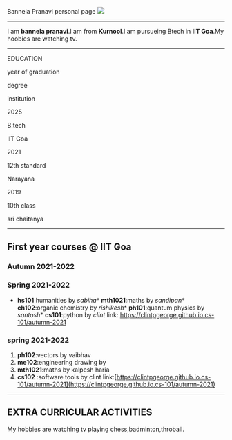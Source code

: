 Bannela Pranavi personal page ![](C:\Users\Pranavi\OneDrive\Pictures\20190105_194302.jpg)  

* * *

I am **bannela pranavi**.I am from **Kurnool**.I am pursueing Btech in **IIT Goa**.My hoobies are watching tv.  

* * *

EDUCATION

year of graduation

degree

institution

2025

B.tech

IIT Goa

2021

12th standard

Narayana

2019

10th class

sri chaitanya

  

* * *

  

**First year courses @ IIT Goa**
--------------------------------

### Autumn 2021-2022

### Spring 2021-2022

*   **hs101**:humanities by _sabiha_*   **mth1021**:maths by _sandipan_*   **ch102**:organic chemistry by _rishikesh_*   **ph101**:quantum physics by _santosh_*   **cs101**:python by _clint_ link: [](https://clintpgeorge.github.io.cs-101/autumn-2021)https://clintpgeorge.github.io.cs-101/autumn-2021

### spring 2021-2022

1.  **ph102**:vectors by vaibhav
2.  **me102**:engineering drawing by 
3.  **mth1021**:maths by kalpesh haria
4.  **cs102** :software tools by clint
link:[https://clintpgeorge.github.io.cs-101/autumn-2021](https://clintpgeorge.github.io.cs-101/autumn-2021)

* * *

EXTRA CURRICULAR ACTIVITIES
---------------------------

My hobbies are watching tv playing chess,badminton,throball.